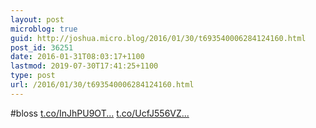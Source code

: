 ```yaml
---
layout: post
microblog: true
guid: http://joshua.micro.blog/2016/01/30/t693540006284124160.html
post_id: 36251
date: 2016-01-31T08:03:17+1100
lastmod: 2019-07-30T17:41:25+1100
type: post
url: /2016/01/30/t693540006284124160.html
---
```

#bloss [t.co/InJhPU9OT...](https://t.co/InJhPU9OTh) [t.co/UcfJ556VZ...](https://t.co/UcfJ556VZv)

